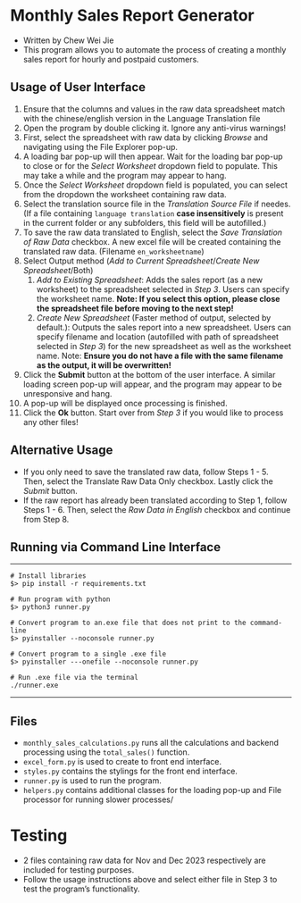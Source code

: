 # Monthly Sales Report Generator
- Written by Chew Wei Jie
- This program allows you to automate the process of creating a monthly sales report for hourly and postpaid customers.

## Usage of User Interface
1. Ensure that the columns and values in the raw data spreadsheet match with the chinese/english version in the Language Translation file
2. Open the program by double clicking it. Ignore any anti-virus warnings!
3. First, select the spreadsheet with raw data by clicking *Browse* and navigating using the File Explorer pop-up.
4. A loading bar pop-up will then appear. Wait for the loading bar pop-up to close or for the *Select Worksheet* dropdown field to populate. This may take a while and the program may appear to hang.
5. Once the *Select Worksheet* dropdown field is populated, you can select from the dropdown the worksheet containing raw data. 
5. Select the translation source file in the *Translation Source File* if needes. (If a file containing `language translation` **case insensitively** is present in the current folder or any subfolders, this field will be autofilled.)
6. To save the raw data translated to English, select the *Save Translation of Raw Data* checkbox. A new excel file will be created containing the translated raw data. (Filename `en_worksheetname`)
7. Select Output method (*Add to Current Spreadsheet*/*Create New Spreadsheet*/Both)
    1. *Add to Existing Spreadsheet*: Adds the sales report (as a new worksheet) to the spreadsheet selected in *Step 3*. Users can specify the worksheet name. **Note: If you select this option, please close the spreadsheet file before moving to the next step!**
    2. *Create New Spreadsheet* (Faster method of output, selected by default.): Outputs the sales report into a new spreadsheet. Users can specify filename and location (autofilled with path of spreadsheet selected in *Step 3*) for the new spreadsheet as well as the worksheet name. Note: **Ensure you do not have a file with the same filename as the output, it will be overwritten!**
8. Click the **Submit** button at the bottom of the user interface. A similar loading screen pop-up will appear, and the program may appear to be unresponsive and hang.
9. A pop-up will be displayed once processing is finished. 
10. Click the **Ok** button. Start over from *Step 3* if you would like to process any other files!

## Alternative Usage
- If you only need to save the translated raw data, follow Steps 1 - 5. Then, select the Translate Raw Data Only checkbox. Lastly click the *Submit* button.
- If the raw report has already been translated according to Step 1, follow Steps 1 - 6. Then, select the *Raw Data in English* checkbox and continue from Step 8.

## Running via Command Line Interface
---------------

    # Install libraries
    $> pip install -r requirements.txt

    # Run program with python
    $> python3 runner.py

    # Convert program to an.exe file that does not print to the command-line
    $> pyinstaller --noconsole runner.py

    # Convert program to a single .exe file
    $> pyinstaller ---onefile --noconsole runner.py

    # Run .exe file via the terminal
    ./runner.exe
---------------------------------------------------

## Files
- `monthly_sales_calculations.py` runs all the calculations and backend processing using the `total_sales()` function.
- `excel_form.py` is used to create to front end interface.
- `styles.py` contains the stylings for the front end interface.
- `runner.py` is used to run the program. 
- `helpers.py` contains additional classes for the loading pop-up and File processor for running slower processes/

# Testing
- 2 files containing raw data for Nov and Dec 2023 respectively are included for testing purposes.
- Follow the usage instructions above and select either file in Step 3 to test the program’s functionality.
 